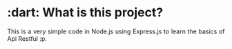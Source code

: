 <h1 align="left"> :dart: What is this project? </h1>
<p align="justify"> This is a very simple code in Node.js using Express.js to learn the basics of Api Restful :p. </p>
